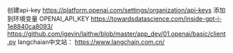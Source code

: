 创建api-key
https://platform.openai.com/settings/organization/api-keys
添加到环境变量 OPENAI_API_KEY
https://towardsdatascience.com/inside-gpt-i-1e8840ca8093/
https://github.com/igevin/laithw/blob/master/app_dev/01.openai/basic/client.py
langchaian中文站：
https://www.langchain.com.cn/